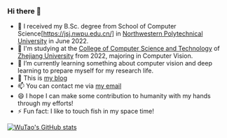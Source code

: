 ### Hi there 👋

<!--
**WuTao-CS/WuTao-CS** is a ✨ _special_ ✨ repository because its `README.md` (this file) appears on your GitHub profile.

Here are some ideas to get you started:
-->
- 🔭 I received my B.Sc. degree from School of Computer Science[https://jsj.nwpu.edu.cn/] in [Northwestern Polytechnical University](https://www.nwpu.edu.cn/) in June 2022. 
- 🔭 I'm studying at the [College of Computer Science and Technology](http://www.cs.zju.edu.cn/) of [Zhejiang University](https://www.zju.edu.cn/) from 2022, majoring in Computer Vision.
- 🌱 I’m currently learning something about computer vision and deep learning to prepare myself for my research life.
- 💬 This is [my blog](https://wutao-cs.github.io/)
- 📫 You can contact me via [my email](mailto:747866429@qq.com)
- 😄 I hope I can make some contribution to humanity with my hands through my efforts!
- ⚡ Fun fact: I like to touch fish in my space time!

[![WuTao's GitHub stats](https://github-readme-stats.vercel.app/api?username=wutao-cs&show_icons=true&theme=highcontrast)](https://github.com/wutao-cs/github-readme-stats)
